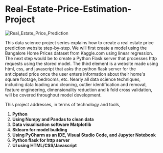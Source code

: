 # Real-Estate-Price-Estimation-Project

![Real_Estate_Price_Prediction](https://github.com/Kraghav2002/Real-Estate-Price-Estimation-Project/blob/main/Real_Estate_Price_Prediction.png)

This data science project series explains how to create a real estate price prediction website step-by-step. We will first create a model using the Bangalore Home Prices dataset from Kaggle.com using linear regression. The next step would be to create a Python Flask server that processes http requests using the stored model. The third element is a website made using html, css, and javascript that asks the python flask server for the anticipated price once the user enters information about their home's square footage, bedrooms, etc. Nearly all data science techniques, including data loading and cleaning, outlier identification and removal, feature engineering, dimensionality reduction and k fold cross validation, will be covered throughout model development.


This project addresses, in terms of technology and tools,

1. __Python__ 
2. __Using Numpy and Pandas to clean data__
3. __Data visualisation software Matplotlib__
4. __Sklearn for model building__
5. __Using PyCharm as an IDE, Visual Studio Code, and Jupyter Notebook__
6. __Python flask for http server__
7. __UI using HTML/CSS/Javascript__
